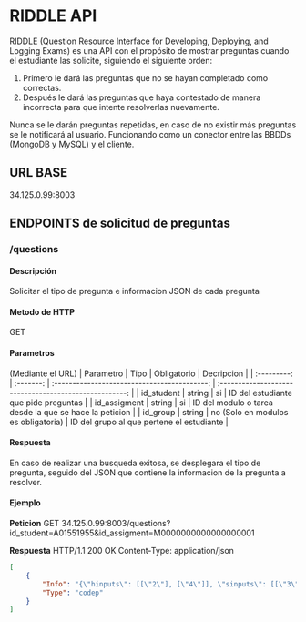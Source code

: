 # RIDDLE API

RIDDLE (Question Resource Interface for Developing, Deploying, and Logging Exams) es una API con el
propósito de mostrar preguntas cuando el estudiante las solicite, siguiendo el siguiente orden:
1. Primero le dará las preguntas que no se hayan completado como correctas.
2. Después le dará las preguntas que haya contestado de manera incorrecta para que intente resolverlas nuevamente.

Nunca se le darán preguntas repetidas, en caso de no existir más preguntas se le notificará al usuario.
Funcionando como un conector entre las BBDDs (MongoDB y MySQL) y el cliente.

## URL BASE
34.125.0.99:8003

## ENDPOINTS de solicitud de preguntas
### /questions
#### Descripción
Solicitar el tipo de pregunta e informacion JSON de cada pregunta

#### Metodo de HTTP
GET

#### Parametros
(Mediante el URL)
| Parametro    | Tipo      | Obligatorio                                  | Decripcion                                             |
| :---------:  | :-------: | :------------------------------------------: | :----------------------------------------------------: |
| id_student   | string    | si                                           | ID del estudiante que pide preguntas                   |
| id_assigment | string    | si                                           | ID del modulo o tarea desde la que se hace la peticion | 
| id_group     | string    | no (Solo en modulos es obligatoria)          | ID del grupo al que pertene el estudiante              |

#### Respuesta 
En caso de realizar una busqueda exitosa, se desplegara el tipo de pregunta, seguido del JSON que contiene
la informacion de la pregunta a resolver.

#### Ejemplo
**Peticion**
GET 
34.125.0.99:8003/questions?id_student=A01551955&id_assigment=M0000000000000000001

**Respuesta**
HTTP/1.1 200 OK Content-Type: application/json
``` json
[
    {
        "Info": "{\"hinputs\": [[\"2\"], [\"4\"]], \"sinputs\": [[\"3\"], [\"6\"]], \"houtputs\": [\"4\", \"16\"], \"language\": \"python\", \"soutputs\": [\"9\", \"36\"], \"timeoutSec\": 10, \"description\": \"Double a number\", \"initialCode\": \"\", \"forbiddenFunctions\": []}",
        "Type": "codep"
    }
]
```
